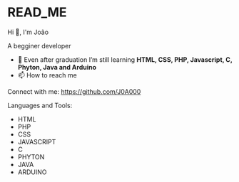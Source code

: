 # READ_ME

Hi 👋, I'm João

A begginer developer

- 🌱 Even after graduation I’m still learning **HTML, CSS, PHP, Javascript, C, Phyton, Java and Arduino**
- 📫 How to reach me 

Connect with me: https://github.com/J0A000

Languages and Tools:
- HTML
- PHP
- CSS
- JAVASCRIPT
- C
- PHYTON
- JAVA
- ARDUINO

